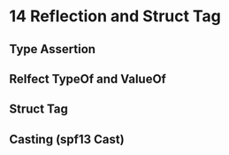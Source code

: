 # 14 Reflection and Struct Tag

## Type Assertion

## Relfect TypeOf and ValueOf

## Struct Tag

## Casting (spf13 Cast)